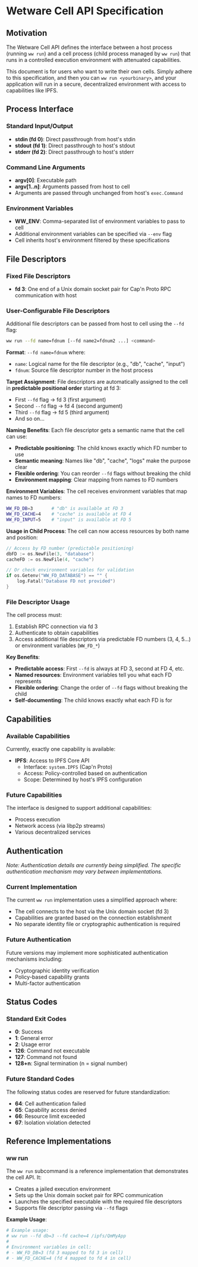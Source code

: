 # Wetware Cell API Specification

## Motivation

The Wetware Cell API defines the interface between a host process (running `ww run`) and a cell process (child process managed by `ww run`) that runs in a controlled execution environment with attenuated capabilities.

This document is for users who want to write their own cells. Simply adhere to this specification, and then you can `ww run <yourbinary>`, and your application will run in a secure, decentralized environment with access to capabilities like IPFS.

## Process Interface

### Standard Input/Output
- **stdin (fd 0)**: Direct passthrough from host's stdin
- **stdout (fd 1)**: Direct passthrough to host's stdout  
- **stderr (fd 2)**: Direct passthrough to host's stderr

### Command Line Arguments
- **argv[0]**: Executable path
- **argv[1..n]**: Arguments passed from host to cell
- Arguments are passed through unchanged from host's `exec.Command`

### Environment Variables
- **WW_ENV**: Comma-separated list of environment variables to pass to cell
- Additional environment variables can be specified via `--env` flag
- Cell inherits host's environment filtered by these specifications

## File Descriptors

### Fixed File Descriptors
- **fd 3**: One end of a Unix domain socket pair for Cap'n Proto RPC communication with host

### User-Configurable File Descriptors
Additional file descriptors can be passed from host to cell using the `--fd` flag:

```bash
ww run --fd name=fdnum [--fd name2=fdnum2 ...] <command>
```

**Format**: `--fd name=fdnum` where:
- `name`: Logical name for the file descriptor (e.g., "db", "cache", "input")
- `fdnum`: Source file descriptor number in the host process

**Target Assignment**: File descriptors are automatically assigned to the cell in **predictable positional order** starting at fd 3:
- First `--fd` flag → fd 3 (first argument)
- Second `--fd` flag → fd 4 (second argument)  
- Third `--fd` flag → fd 5 (third argument)
- And so on...

**Naming Benefits**: Each file descriptor gets a semantic name that the cell can use:
- **Predictable positioning**: The child knows exactly which FD number to use
- **Semantic meaning**: Names like "db", "cache", "logs" make the purpose clear
- **Flexible ordering**: You can reorder `--fd` flags without breaking the child
- **Environment mapping**: Clear mapping from names to FD numbers

**Environment Variables**: The cell receives environment variables that map names to FD numbers:
```bash
WW_FD_DB=3       # "db" is available at FD 3
WW_FD_CACHE=4    # "cache" is available at FD 4
WW_FD_INPUT=5    # "input" is available at FD 5
```

**Usage in Child Process**: The cell can now access resources by both name and position:
```go
// Access by FD number (predictable positioning)
dbFD := os.NewFile(3, "database")
cacheFD := os.NewFile(4, "cache")

// Or check environment variables for validation
if os.Getenv("WW_FD_DATABASE") == "" {
    log.Fatal("Database FD not provided")
}
```

### File Descriptor Usage
The cell process must:
1. Establish RPC connection via fd 3
2. Authenticate to obtain capabilities
3. Access additional file descriptors via predictable FD numbers (3, 4, 5...) or environment variables (`WW_FD_*`)

**Key Benefits**:
- **Predictable access**: First `--fd` is always at FD 3, second at FD 4, etc.
- **Named resources**: Environment variables tell you what each FD represents
- **Flexible ordering**: Change the order of `--fd` flags without breaking the child
- **Self-documenting**: The child knows exactly what each FD is for

## Capabilities

### Available Capabilities
Currently, exactly one capability is available:

- **IPFS**: Access to IPFS Core API
  - Interface: `system.IPFS` (Cap'n Proto)
  - Access: Policy-controlled based on authentication
  - Scope: Determined by host's IPFS configuration

### Future Capabilities
The interface is designed to support additional capabilities:
- Process execution
- Network access (via libp2p streams)
- Various decentralized services

## Authentication

*Note: Authentication details are currently being simplified. The specific authentication mechanism may vary between implementations.*

### Current Implementation
The current `ww run` implementation uses a simplified approach where:
- The cell connects to the host via the Unix domain socket (fd 3)
- Capabilities are granted based on the connection establishment
- No separate identity file or cryptographic authentication is required

### Future Authentication
Future versions may implement more sophisticated authentication mechanisms including:
- Cryptographic identity verification
- Policy-based capability grants
- Multi-factor authentication

## Status Codes

### Standard Exit Codes
- **0**: Success
- **1**: General error
- **2**: Usage error
- **126**: Command not executable
- **127**: Command not found
- **128+n**: Signal termination (n = signal number)

### Future Standard Codes
The following status codes are reserved for future standardization:
- **64**: Cell authentication failed
- **65**: Capability access denied
- **66**: Resource limit exceeded
- **67**: Isolation violation detected

## Reference Implementations

### ww run
The `ww run` subcommand is a reference implementation that demonstrates the cell API. It:
- Creates a jailed execution environment
- Sets up the Unix domain socket pair for RPC communication
- Launches the specified executable with the required file descriptors
- Supports file descriptor passing via `--fd` flags

**Example Usage**:
```bash
# Example usage:
# ww run --fd db=3 --fd cache=4 /ipfs/QmMyApp
# 
# Environment variables in cell:
# - WW_FD_DB=3 (fd 3 mapped to fd 3 in cell)
# - WW_FD_CACHE=4 (fd 4 mapped to fd 4 in cell)
```
